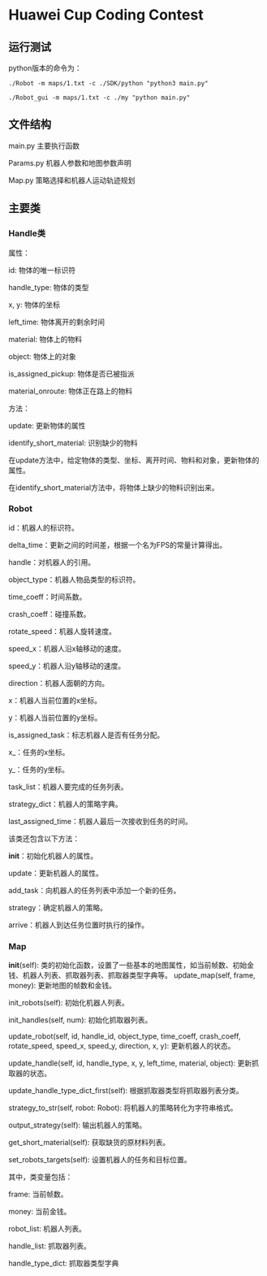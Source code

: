 # Huawei Cup Coding Contest

## 运行测试

python版本的命令为：

```shell
./Robot -m maps/1.txt -c ./SDK/python "python3 main.py"
```

```shell
./Robot_gui -m maps/1.txt -c ./my "python main.py"
```

## 文件结构

main.py
主要执行函数

Params.py
机器人参数和地图参数声明

Map.py
策略选择和机器人运动轨迹规划

## 主要类

### Handle类

属性：

id: 物体的唯一标识符

handle_type: 物体的类型

x, y: 物体的坐标

left_time: 物体离开的剩余时间

material: 物体上的物料

object: 物体上的对象

is_assigned_pickup: 物体是否已被指派

material_onroute: 物体正在路上的物料

方法：

update: 更新物体的属性

identify_short_material: 识别缺少的物料

在update方法中，给定物体的类型、坐标、离开时间、物料和对象，更新物体的属性。

在identify_short_material方法中，将物体上缺少的物料识别出来。

### Robot

id：机器人的标识符。

delta_time：更新之间的时间差，根据一个名为FPS的常量计算得出。

handle：对机器人的引用。

object_type：机器人物品类型的标识符。

time_coeff：时间系数。

crash_coeff：碰撞系数。

rotate_speed：机器人旋转速度。

speed_x：机器人沿x轴移动的速度。

speed_y：机器人沿y轴移动的速度。

direction：机器人面朝的方向。

x：机器人当前位置的x坐标。

y：机器人当前位置的y坐标。

is_assigned_task：标志机器人是否有任务分配。

x_：任务的x坐标。

y_：任务的y坐标。

task_list：机器人要完成的任务列表。

strategy_dict：机器人的策略字典。

last_assigned_time：机器人最后一次接收到任务的时间。

该类还包含以下方法：

__init__：初始化机器人的属性。

update：更新机器人的属性。

add_task：向机器人的任务列表中添加一个新的任务。

strategy：确定机器人的策略。

arrive：机器人到达任务位置时执行的操作。

### Map

__init__(self): 类的初始化函数，设置了一些基本的地图属性，如当前帧数、初始金钱、机器人列表、抓取器列表、抓取器类型字典等。
update_map(self, frame, money): 更新地图的帧数和金钱。

init_robots(self): 初始化机器人列表。

init_handles(self, num): 初始化抓取器列表。

update_robot(self, id, handle_id, object_type, time_coeff, crash_coeff, rotate_speed, speed_x, speed_y, direction, x, y): 更新机器人的状态。

update_handle(self, id, handle_type, x, y, left_time, material, object): 更新抓取器的状态。

update_handle_type_dict_first(self): 根据抓取器类型将抓取器列表分类。

strategy_to_str(self, robot: Robot): 将机器人的策略转化为字符串格式。

output_strategy(self): 输出机器人的策略。

get_short_material(self): 获取缺货的原材料列表。

set_robots_targets(self): 设置机器人的任务和目标位置。

其中，类变量包括：

frame: 当前帧数。

money: 当前金钱。

robot_list: 机器人列表。

handle_list: 抓取器列表。

handle_type_dict: 抓取器类型字典

